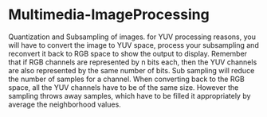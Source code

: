Multimedia-ImageProcessing
==========================

Quantization and Subsampling of images. for YUV processing reasons, you will have to convert the image to YUV space, process your subsampling and reconvert it back to RGB space to show the output to display. Remember that if RGB channels are represented by n bits each, then the YUV channels are also represented by the same number of bits. Sub sampling will reduce the number of samples for a channel. When converting back to the RGB space, all the YUV channels have to be of the same size. However the sampling throws away samples, which have to be filled it appropriately by average the neighborhood values. 